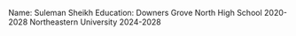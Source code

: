 Name: Suleman Sheikh
Education: Downers Grove North High School 2020-2028
Northeastern University 2024-2028
